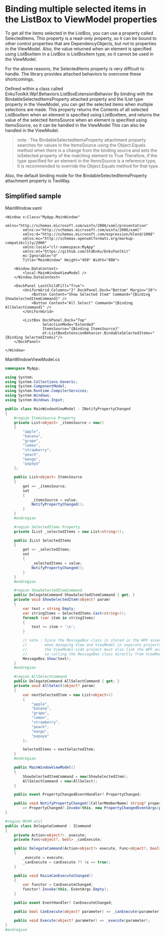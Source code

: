 # Binding multiple selected items in the ListBox to ViewModel properties

To get all the items selected in the ListBox, you can use a property called SelectedItems.
This property is a read-only property, so it can be bound to other control properties that are DependencyObjects, but not to properties in the ViewModel.
Also, the value returned when an element is specified using ListBoxItem in a ListBox is
ListBoxItem type, so it cannot be used in the ViewModel.

For the above reasons, the SelectedItems property is very difficult to handle.
The library provides attached behaviors to overcome these shortcomings.

Defined within a class called EnkuToolkit.Wpf.Behaviors.ListBoxExtensionBehavior
By binding with the BindableSelectedItemsProperty attached property and the IList type property in the ViewModel, you can get the selected items when multiple selections are made.
This property returns the Contents of all selected ListBoxItem when an element is specified using ListBoxItem, and returns the value of the selected ItemsSource when an element is specified using ItemsSource, so it can be handled in the ViewModel This can also be handled in the ViewModel.

> note : The BindableSelectedItemsProperty attachment property searches for values in the ItemsSource using the Object.Equals method when there is a change from the binding source and sets the IsSelected property of the matching element to True Therefore, if the type specified for an element in the ItemsSource is a reference type, it is recommended to override the Object.Equals method for that type.

Also, the default binding mode for the BindableSelectedItemsProperty attachment property is TwoWay.

## Simplified sample

MainWindow.xaml

```xaml
<Window x:Class="MyApp.MainWindow"
        xmlns="http://schemas.microsoft.com/winfx/2006/xaml/presentation"
        xmlns:x="http://schemas.microsoft.com/winfx/2006/xaml"
        xmlns:d="http://schemas.microsoft.com/expression/blend/2008"
        xmlns:mc="http://schemas.openxmlformats.org/markup-compatibility/2006"
        xmlns:local="clr-namespace:MyApp"
        xmlns:et="https://github.com/StdEnku/EnkuToolkit"
        mc:Ignorable="d"
        Title="MainWindow" Height="450" Width="800">

    <Window.DataContext>
        <local:MainWindowViewModel />
    </Window.DataContext>

    <DockPanel LastChildFill="True">
        <UniformGrid Columns="2" DockPanel.Dock="Bottom" Margin="20">
            <Button Content="Show Selected Item" Command="{Binding ShowSelectedItemCommand}" />
            <Button Content="All Select" Command="{Binding AllSelectCommand}" />
        </UniformGrid>
        
        <ListBox DockPanel.Dock="Top"
                 SelectionMode="Extended"
                 ItemsSource="{Binding ItemsSource}"
                 et:ListBoxExtensionBehavior.BindableSelectedItems="{Binding SelectedItems}"/>
    </DockPanel>
    
</Window>
```



MainWindowViewModel.cs

```c#
namespace MyApp;

using System;
using System.Collections.Generic;
using System.ComponentModel;
using System.Runtime.CompilerServices;
using System.Windows;
using System.Windows.Input;

public class MainWindowViewModel : INotifyPropertyChanged
{
    #region ItemsSource Property
    private List<object> _itemsSource = new()
    {
        "apple",
        "banana",
        "grape",
        "lemon",
        "strawberry",
        "peach",
        "mango",
        "papaya"
    };

    public List<object> ItemsSource
    {
        get => _itemsSource;
        set
        {
            _itemsSource = value;
            NotifyPropertyChanged();
        }
    }
    #endregion

    #region SelectedItems Property
    private IList _selectedItems = new List<string>();

    public IList SelectedItems
    {
        get => _selectedItems;
        set
        {
            _selectedItems = value;
            NotifyPropertyChanged();
        }
    }
    #endregion

    #region ShowSelectedItemCommand
    public DelegateCommand ShowSelectedItemCommand { get; }
    private void ShowSelectedItem(object? param)
    {
        var text = string.Empty;
        var stringItems = SelectedItems.Cast<string>();
        foreach (var item in stringItems)
        {
            text += item + '\n';
        }

        // note : Since the MessageBox class is stored in the WPF assembly,
        //        when managing View and ViewModel in separate projects,
        //        the ViewModel-side project must also link the WPF assembly,
        //        so calling the MessageBox class directly from ViewModel is not desirable.
        MessageBox.Show(text);
    }
    #endregion

    #region AllSelectCommand
    public DelegateCommand AllSelectCommand { get; }
    private void AllSelect(object? param)
    {
        var nextSelectedItem = new List<object>()
        {
            "apple",
            "banana",
            "grape",
            "lemon",
            "strawberry",
            "peach",
            "mango",
            "papaya"
        };

        SelectedItems = nextSelectedItem;
    }
    #endregion

    public MainWindowViewModel()
    {
        ShowSelectedItemCommand = new(ShowSelectedItem);
        AllSelectCommand = new(AllSelect);
    }

    public event PropertyChangedEventHandler? PropertyChanged;

    public void NotifyPropertyChanged([CallerMemberName] string? propertyName = null)
        => PropertyChanged?.Invoke(this, new PropertyChangedEventArgs(propertyName));
}

#region MVVM util
public class DelegateCommand : ICommand
{
    private Action<object?> _execute;
    private Func<object?, bool> _canExecute;

    public DelegateCommand(Action<object?> execute, Func<object?, bool>? canExecute = null)
    {
        _execute = execute;
        _canExecute = canExecute ?? (x => true);
    }

    public void RaiseCanExecuteChanged()
    {
        var functor = CanExecuteChanged;
        functor?.Invoke(this, EventArgs.Empty);
    }

    public event EventHandler? CanExecuteChanged;

    public bool CanExecute(object? parameter) => _canExecute(parameter);

    public void Execute(object? parameter) => _execute(parameter);
}
#endregion
```

